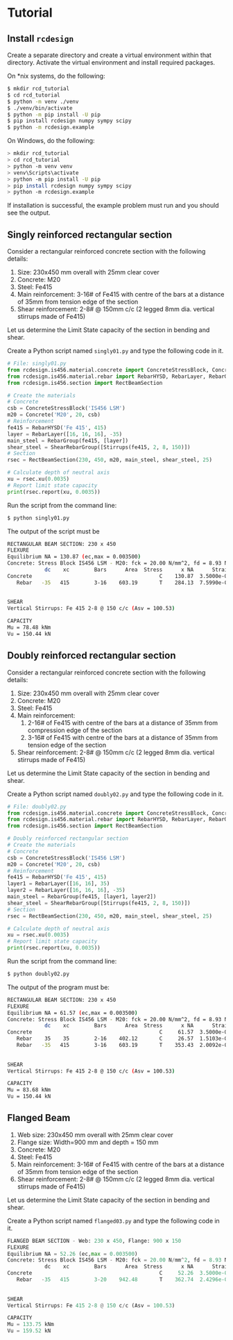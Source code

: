 # Tutorial
## Install `rcdesign`
Create a separate directory and create a virtual environment within that directory. Activate the virtual environment and install required packages.

On *nix systems, do the following:
```bash
$ mkdir rcd_tutorial
$ cd rcd_tutorial
$ python -m venv ./venv
$ ./venv/bin/activate
$ python -m pip install -U pip
$ pip install rcdesign numpy sympy scipy
$ python -m rcdesign.example
```

On Windows, do the following:
```bash
> mkdir rcd_tutorial
> cd rcd_tutorial
> python -m venv venv
> venv\Scripts\activate
> python -m pip install -U pip
> pip install rcdesign numpy sympy scipy
> python -m rcdesign.example
```

If installation is successful, the example problem must run and you should see the output.

## Singly reinforced rectangular section
Consider a rectangular reinforced concrete section with the following details:
1. Size: 230x450 mm overall with 25mm clear cover
2. Concrete: M20
3. Steel: Fe415
4. Main reinforcement: 3-16# of Fe415 with centre of the bars at a distance of 35mm from tension edge of the section
4. Shear reinforcement: 2-8# @ 150mm c/c (2 legged 8mm dia. vertical stirrups made of Fe415)

Let us determine the Limit State capacity of the section in bending and shear.

Create a Python script named `singly01.py` and type the following code in it.

```python
# File: singly01.py
from rcdesign.is456.material.concrete import ConcreteStressBlock, Concrete
from rcdesign.is456.material.rebar import RebarHYSD, RebarLayer, RebarGroup, Stirrups, ShearRebarGroup
from rcdesign.is456.section import RectBeamSection

# Create the materials
# Concrete
csb = ConcreteStressBlock('IS456 LSM')
m20 = Concrete('M20', 20, csb)
# Reinforcement
fe415 = RebarHYSD('Fe 415', 415)
layer = RebarLayer([16, 16, 16], -35)
main_steel = RebarGroup(fe415, [layer])
shear_steel = ShearRebarGroup([Stirrups(fe415, 2, 8, 150)])
# Section
rsec = RectBeamSection(230, 450, m20, main_steel, shear_steel, 25)

# Calculate depth of neutral axis
xu = rsec.xu(0.0035)
# Report limit state capacity
print(rsec.report(xu, 0.0035))
```
Run the script from the command line:
```bash
$ python singly01.py
```

The output of the script must be
```bash
RECTANGULAR BEAM SECTION: 230 x 450
FLEXURE
Equilibrium NA = 130.87 (ec,max = 0.003500)
Concrete: Stress Block IS456 LSM - M20: fck = 20.00 N/mm^2, fd = 8.93 N/mm^2
            dc    xc        Bars      Area  Stress      x NA      Strain        fs        fc     Force    Moment
Concrete                                         C    130.87  3.5000e-03                8.93    217.67     16.64
   Rebar   -35   415        3-16    603.19       T    284.13  7.5990e-03    360.87              217.67     61.85
                                                                                            --------------------
                                                                                                  0.00     78.48
SHEAR
Vertical Stirrups: Fe 415 2-8 @ 150 c/c (Asv = 100.53)

CAPACITY
Mu = 78.48 kNm
Vu = 150.44 kN
```

## Doubly reinforced rectangular section
Consider a rectangular reinforced concrete section with the following details:
1. Size: 230x450 mm overall with 25mm clear cover
2. Concrete: M20
3. Steel: Fe415
4. Main reinforcement:
    1. 2-16# of Fe415 with centre of the bars at a distance of 35mm from compression edge of the section
    2. 3-16# of Fe415 with centre of the bars at a distance of 35mm from tension edge of the section
4. Shear reinforcement: 2-8# @ 150mm c/c (2 legged 8mm dia. vertical stirrups made of Fe415)

Let us determine the Limit State capacity of the section in bending and shear.

Create a Python script named `doubly02.py` and type the following code in it.

```python
# File: doubly02.py
from rcdesign.is456.material.concrete import ConcreteStressBlock, Concrete
from rcdesign.is456.material.rebar import RebarHYSD, RebarLayer, RebarGroup, Stirrups, ShearRebarGroup
from rcdesign.is456.section import RectBeamSection

# Doubly reinforced rectangular section
# Create the materials
# Concrete
csb = ConcreteStressBlock('IS456 LSM')
m20 = Concrete('M20', 20, csb)
# Reinforcement
fe415 = RebarHYSD('Fe 415', 415)
layer1 = RebarLayer([16, 16], 35)
layer2 = RebarLayer([16, 16, 16], -35)
main_steel = RebarGroup(fe415, [layer1, layer2])
shear_steel = ShearRebarGroup([Stirrups(fe415, 2, 8, 150)])
# Section
rsec = RectBeamSection(230, 450, m20, main_steel, shear_steel, 25)

# Calculate depth of neutral axis
xu = rsec.xu(0.0035)
# Report limit state capacity
print(rsec.report(xu, 0.0035))
```
Run the script from the command line:
```bash
$ python doubly02.py
```

The output of the program must be:
```bash
RECTANGULAR BEAM SECTION: 230 x 450
FLEXURE
Equilibrium NA = 61.57 (ec,max = 0.003500)
Concrete: Stress Block IS456 LSM - M20: fck = 20.00 N/mm^2, fd = 8.93 N/mm^2
            dc    xc        Bars      Area  Stress      x NA      Strain        fs        fc     Force    Moment
Concrete                                         C     61.57  3.5000e-03                8.93    102.41      3.68
   Rebar    35    35        2-16    402.12       C     26.57  1.5103e-03    295.04      8.40    115.26      3.06
   Rebar   -35   415        3-16    603.19       T    353.43  2.0092e-02    360.87              217.67     76.93
                                                                                            --------------------
                                                                                                  0.00     83.68
SHEAR
Vertical Stirrups: Fe 415 2-8 @ 150 c/c (Asv = 100.53)

CAPACITY
Mu = 83.68 kNm
Vu = 150.44 kN
```

## Flanged Beam

1. Web size: 230x450 mm overall with 25mm clear cover
2. Flange size: Width=900 mm and depth = 150 mm
2. Concrete: M20
3. Steel: Fe415
4. Main reinforcement: 3-16# of Fe415 with centre of the bars at a distance of 35mm from tension edge of the section
4. Shear reinforcement: 2-8# @ 150mm c/c (2 legged 8mm dia. vertical stirrups made of Fe415)

Let us determine the Limit State capacity of the section in bending and shear.

Create a Python script named `flanged03.py` and type the following code in it.

```python
FLANGED BEAM SECTION - Web: 230 x 450, Flange: 900 x 150
FLEXURE
Equilibrium NA = 52.26 (ec,max = 0.003500)
Concrete: Stress Block IS456 LSM - M20: fck = 20.00 N/mm^2, fd = 8.93 N/mm^2
            dc    xc        Bars      Area  Stress      x NA      Strain        fs        fc     Force    Moment
Concrete                                         C     52.26  3.5000e-03                8.93    340.11     10.38
   Rebar   -35   415        3-20    942.48       T    362.74  2.4296e-02    360.87              340.11    123.37
                                                                                            --------------------
                                                                                                  0.00    133.75
SHEAR
Vertical Stirrups: Fe 415 2-8 @ 150 c/c (Asv = 100.53)

CAPACITY
Mu = 133.75 kNm
Vu = 159.52 kN
```